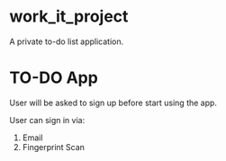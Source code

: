# work_it_project
A private to-do list application. 

# TO-DO App
User will be asked to sign up before start using the app.

User can sign in via:
1) Email
2) Fingerprint Scan



